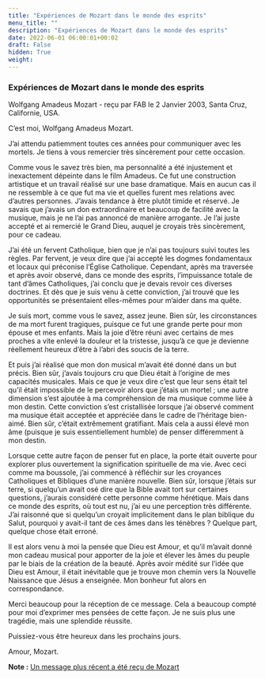 ```yaml
---
title: "Expériences de Mozart dans le monde des esprits"
menu_title: ""
description: "Expériences de Mozart dans le monde des esprits"
date: 2022-06-01 06:00:01+00:02
draft: False
hidden: True
weight:
---
```

### Expériences de Mozart dans le monde des esprits

Wolfgang Amadeus Mozart - reçu par FAB le 2 Janvier 2003, Santa Cruz, Californie, USA.

C’est moi, Wolfgang Amadeus Mozart.

J’ai attendu patiemment toutes ces années pour communiquer avec les mortels. Je tiens à vous remercier très sincèrement pour cette occasion.

Comme vous le savez très bien, ma personnalité a été injustement et inexactement dépeinte dans le film Amadeus. Ce fut une construction artistique et un travail réalisé sur une base dramatique. Mais en aucun cas il ne ressemble à ce que fut ma vie et quelles furent mes relations avec d’autres personnes. J’avais tendance à être plutôt timide et réservé. Je savais que j’avais un don extraordinaire et beaucoup de facilité avec la musique, mais je ne l’ai pas annoncé de manière arrogante. Je l’ai juste accepté et ai remercié le Grand Dieu, auquel je croyais très sincèrement, pour ce cadeau.

J’ai été un fervent Catholique, bien que je n’ai pas toujours suivi toutes les règles. Par fervent, je veux dire que j’ai accepté les dogmes fondamentaux et locaux qui préconise l’Église Catholique. Cependant, après ma traversée et après avoir observé, dans ce monde des esprits, l’impuissance totale de tant d’âmes Catholiques, j’ai conclu que je devais revoir ces diverses doctrines. Et dès que je suis venu à cette conviction, j’ai trouvé que les opportunités se présentaient elles-mêmes pour m’aider dans ma quête.

Je suis mort, comme vous le savez, assez jeune. Bien sûr, les circonstances de ma mort furent tragiques, puisque ce fut une grande perte pour mon épouse et mes enfants. Mais la joie d’être réuni avec certains de mes proches a vite enlevé la douleur et la tristesse, jusqu’à ce que je devienne réellement heureux d’être à l’abri des soucis de la terre.

Et puis j’ai réalisé que mon don musical m’avait été donné dans un but précis. Bien sûr, j’avais toujours cru que Dieu était à l’origine de mes capacités musicales. Mais ce que je veux dire c’est que leur sens était tel qu’il était impossible de le percevoir alors que j’étais un mortel ; une autre dimension s’est ajoutée à ma compréhension de ma musique comme liée à mon destin. Cette conviction s’est cristallisée lorsque j’ai observé comment ma musique était acceptée et appréciée dans le cadre de l’héritage bien-aimé. Bien sûr, c’était extrêmement gratifiant. Mais cela a aussi élevé mon âme (puisque je suis essentiellement humble) de penser différemment à mon destin.

Lorsque cette autre façon de penser fut en place, la porte était ouverte pour explorer plus ouvertement la signification spirituelle de ma vie. Avec ceci comme ma boussole, j’ai commencé à réfléchir sur les croyances Catholiques et Bibliques d’une manière nouvelle. Bien sûr, lorsque j’étais sur terre, si quelqu’un avait osé dire que la Bible avait tort sur certaines questions, j’aurais considéré cette personne comme hérétique. Mais dans ce monde des esprits, où tout est nu, j’ai eu une perception très différente. J’ai raisonné que si quelqu’un croyait implicitement dans le plan biblique du Salut, pourquoi y avait-il tant de ces âmes dans les ténèbres ? Quelque part, quelque chose était erroné.

Il est alors venu à moi la pensée que Dieu est Amour, et qu’il m’avait donné mon cadeau musical pour apporter de la joie et élever les âmes du peuple par le biais de la création de la beauté. Après avoir médité sur l’idée que Dieu est Amour, il était inévitable que je trouve mon chemin vers la Nouvelle Naissance que Jésus a enseignée. Mon bonheur fut alors en correspondance.

Merci beaucoup pour la réception de ce message. Cela a beaucoup compté pour moi d’exprimer mes pensées de cette façon. Je ne suis plus une tragédie, mais une splendide réussite.

Puissiez-vous être heureux dans les prochains jours.

Amour, Mozart.

**Note :** [Un message plus récent a été reçu de Mozart](/fr-contemporary-messages/fr-contemporary-messages-by-date-order/fr-contemporary-messages-2007/fr-2007-7-17-1-fab-wolfgang-amadeus-mozart/)

